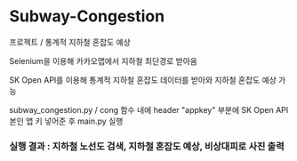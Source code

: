 # Subway-Congestion
프로젝트 / 통계적 지하철 혼잡도 예상

Selenium을 이용해 카카오맵에서 지하철 최단경로 받아옴

SK Open API를 이용해 통계적 지하철 혼잡도 데이터를 받아와 지하철 혼잡도 예상 가능

subway_congestion.py / cong 함수 내에 header "appkey" 부분에 SK Open API 본인 앱 키 넣어준 후 main.py 실행


### 실행 결과 : 지하철 노선도 검색, 지하철 혼잡도 예상, 비상대피로 사진 출력
